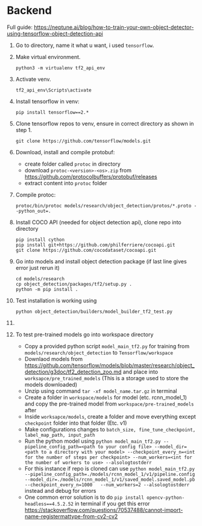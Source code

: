 # Backend

Full guide: https://neptune.ai/blog/how-to-train-your-own-object-detector-using-tensorflow-object-detection-api


1. Go to directory, name it what u want, i used `tensorflow`.
1. Make virtual environment.
    ```
    python3 -m virtualenv tf2_api_env
    ```
1. Activate venv.
    ```
    tf2_api_env\Scripts\activate
    ```
1. Install tensorflow in venv:
    ```
    pip install tensorflow==2.*
    ```
1. Clone tensorflow repos to venv, ensure in correct directory as shown in step 1.
    ```
    git clone https://github.com/tensorflow/models.git
    ```
1. Download, install and compile protobuf:
    - create folder called `protoc` in directory
    - download `protoc-<version>-<os>.zip` from https://github.com/protocolbuffers/protobuf/releases
    - extract content into `protoc` folder
1. Compile protoc:	
    ```
    protoc/bin/protoc models/research/object_detection/protos/*.proto --python_out=.
    ```
1. Install COCO API (needed for object detection api), clone repo into directory
    ```
    pip install cython
    pip install git+https://github.com/philferriere/cocoapi.git
    git clone https://github.com/cocodataset/cocoapi.git
    ```
1. Go into models and install object detection package (if last line gives error just rerun it)
    ```
    cd models/research
    cp object_detection/packages/tf2/setup.py .
    python -m pip install .
    ```
1. Test installation is working using
    ```
    python object_detection/builders/model_builder_tf2_test.py
    ```
1.

1.  To test pre-trained models go into workspace directory
    - Copy a provided python script `model_main_tf2.py` for training from `models/research/object_detection` to `Tensorflow/workspace`
    - Downlaod models from https://github.com/tensorflow/models/blob/master/research/object_detection/g3doc/tf2_detection_zoo.md and place into `worksapce/pre_trained_models` (This is a storage used to store the models downloaded)
    - Unzip using command `tar -xf model_name.tar.gz` in terminal
    - Create a folder in `workspace/models` for model (etc. rcnn_model_1) and copy the pre-trained model from `workspace/pre-trained_models` after
    - Inside `worksapce/models`, create a folder and move everything except `checkpoint` folder into that folder (Etc. v1)
    - Make configurations changes to `batch_size, fine_tune_checkpoint, label_map_path, input_path`
    - Run the python model using
        `python model_main_tf2.py --pipeline_config_path=<path to your config file> --model_dir=<path to a directory with your model> --checkpoint_every_n=<int for the number of steps per checkpoint> --num_workers=<int for the number of workers to use> --alsologtostderr`
    - For this instance if repo is cloned can use 
        `python model_main_tf2.py   --pipeline_config_path=./models/rcnn_model_1/v1/pipeline.config   --model_dir=./models/rcnn_model_1/v1/saved_model.saved_model.pb   --checkpoint_every_n=1000   --num_workers=2 --alsologtostderr` instead and debug for errors
    - One common error solution is to do `pip install opencv-python-headless==4.5.2.52` in terminal if you get this error https://stackoverflow.com/questions/70537488/cannot-import-name-registermattype-from-cv2-cv2
